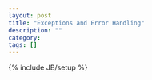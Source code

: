 ```yaml
---
layout: post
title: "Exceptions and Error Handling"
description: ""
category: 
tags: []
---
```

{% include JB/setup %}

